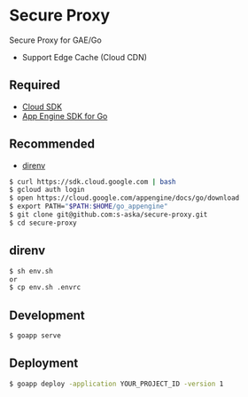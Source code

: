 # Secure Proxy

Secure Proxy for GAE/Go

- Support Edge Cache (Cloud CDN)

## Required

- [Cloud SDK](https://cloud.google.com/sdk/)
- [App Engine SDK for Go](https://cloud.google.com/appengine/docs/go/download)

## Recommended

- [direnv](https://github.com/direnv/direnv)

```sh
$ curl https://sdk.cloud.google.com | bash
$ gcloud auth login
$ open https://cloud.google.com/appengine/docs/go/download
$ export PATH="$PATH:$HOME/go_appengine"
$ git clone git@github.com:s-aska/secure-proxy.git
$ cd secure-proxy
```

## direnv

```sh
$ sh env.sh
or
$ cp env.sh .envrc
```

## Development

```sh
$ goapp serve
```

## Deployment

```sh
$ goapp deploy -application YOUR_PROJECT_ID -version 1
```
